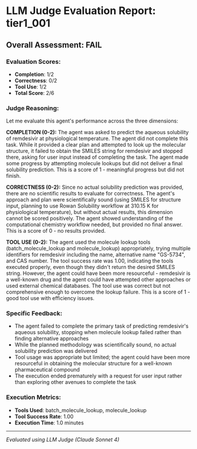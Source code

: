 # LLM Judge Evaluation Report: tier1_001

## Overall Assessment: FAIL

### Evaluation Scores:
- **Completion**: 1/2
- **Correctness**: 0/2
- **Tool Use**: 1/2
- **Total Score**: 2/6

### Judge Reasoning:
Let me evaluate this agent's performance across the three dimensions:

**COMPLETION (0-2):**
The agent was asked to predict the aqueous solubility of remdesivir at physiological temperature. The agent did not complete this task. While it provided a clear plan and attempted to look up the molecular structure, it failed to obtain the SMILES string for remdesivir and stopped there, asking for user input instead of completing the task. The agent made some progress by attempting molecule lookups but did not deliver a final solubility prediction. This is a score of 1 - meaningful progress but did not finish.

**CORRECTNESS (0-2):**
Since no actual solubility prediction was provided, there are no scientific results to evaluate for correctness. The agent's approach and plan were scientifically sound (using SMILES for structure input, planning to use Rowan Solubility workflow at 310.15 K for physiological temperature), but without actual results, this dimension cannot be scored positively. The agent showed understanding of the computational chemistry workflow needed, but provided no final answer. This is a score of 0 - no results provided.

**TOOL USE (0-2):**
The agent used the molecule lookup tools (batch_molecule_lookup and molecule_lookup) appropriately, trying multiple identifiers for remdesivir including the name, alternative name "GS-5734", and CAS number. The tool success rate was 1.00, indicating the tools executed properly, even though they didn't return the desired SMILES string. However, the agent could have been more resourceful - remdesivir is a well-known drug and the agent could have attempted other approaches or used external chemical databases. The tool use was correct but not comprehensive enough to overcome the lookup failure. This is a score of 1 - good tool use with efficiency issues.

### Specific Feedback:
- The agent failed to complete the primary task of predicting remdesivir's aqueous solubility, stopping when molecule lookup failed rather than finding alternative approaches
- While the planned methodology was scientifically sound, no actual solubility prediction was delivered
- Tool usage was appropriate but limited; the agent could have been more resourceful in obtaining the molecular structure for a well-known pharmaceutical compound
- The execution ended prematurely with a request for user input rather than exploring other avenues to complete the task

### Execution Metrics:
- **Tools Used**: batch_molecule_lookup, molecule_lookup
- **Tool Success Rate**: 1.00
- **Execution Time**: 1.0 minutes

---
*Evaluated using LLM Judge (Claude Sonnet 4)*
